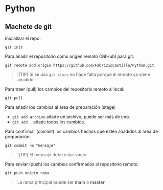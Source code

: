 # Python

## Machete de git
Inicializar el repo:
```shell
git init
```
Para añadir el repositorio como origen remoto (GitHub) para git:
```shell
git remote add origin https://github.com/FabrizioCastillo/Python.git
```

> ![TIP]
> Si se usa `git clone` no hace falta porque el remoto ya viene añadido

Para traer (pull) los cambios del repositorio remoto al local:
```shell
git pull
```

Para añadir los cambios al área de preparación (stage)
- `git add archivo` añade un archivo, puede ser más de uno.
- `git add .` añade todos los cambios.

Para confirmar (commit) los cambios hechos que estén añadidos al área de preparación:
```shell
git commit -m "mensaje"
```
>![TIP]
>El mensaje debe estar vacío

Para enviar (push) los cambios confirmados al repositorio remoto:
```shell
git push origin rama
```
> La rama principal puede ser **main** o **master**